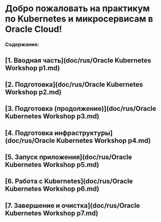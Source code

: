 Добро пожаловать на практикум по Kubernetes и микросервисам в Oracle Cloud!
=============================

### Содержание:

## [1. Вводная часть](doc/rus/Oracle Kubernetes Workshop p1.md)

## [2. Подготовка](doc/rus/Oracle Kubernetes Workshop p2.md)

## [3. Подготовка (продолжение)](doc/rus/Oracle Kubernetes Workshop p3.md)

## [4. Подготовка инфраструктуры](doc/rus/Oracle Kubernetes Workshop p4.md)

## [5. Запуск приложения](doc/rus/Oracle Kubernetes Workshop p5.md)

## [6. Работа с Kubernetes](doc/rus/Oracle Kubernetes Workshop p6.md)

## [7. Завершение и очистка](doc/rus/Oracle Kubernetes Workshop p7.md)